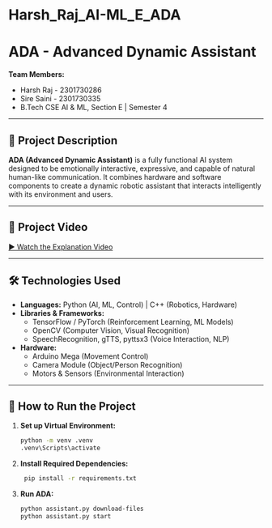 # Harsh_Raj_AI-ML_E_ADA
# ADA - Advanced Dynamic Assistant

**Team Members:**  
- Harsh Raj - 2301730286  
- Sire Saini - 2301730335  
- B.Tech CSE AI & ML, Section E | Semester 4

---

## 📜 Project Description
**ADA (Advanced Dynamic Assistant)** is a fully functional AI system designed to be emotionally interactive, expressive, and capable of natural human-like communication. It combines hardware and software components to create a dynamic robotic assistant that interacts intelligently with its environment and users.

---

## 🎥 Project Video
[▶️ Watch the Explanation Video](https://drive.google.com/file/d/1iFJHDxPdL8c9IL2bKPOrVlSfytS7JODV/view)

---

## 🛠️ Technologies Used
- **Languages:** Python (AI, ML, Control) | C++ (Robotics, Hardware)
- **Libraries & Frameworks:**
  - TensorFlow / PyTorch (Reinforcement Learning, ML Models)
  - OpenCV (Computer Vision, Visual Recognition)
  - SpeechRecognition, gTTS, pyttsx3 (Voice Interaction, NLP)
- **Hardware:**
  - Arduino Mega (Movement Control)
  - Camera Module (Object/Person Recognition)
  - Motors & Sensors (Environmental Interaction)

---

## 🚀 How to Run the Project

1. **Set up Virtual Environment:**
   ```bash
   python -m venv .venv
   .venv\Scripts\activate

2. **Install Required Dependencies:**
   ```bash
    pip install -r requirements.txt

3. **Run ADA:**
   ```bash
   python assistant.py download-files
   python assistant.py start
